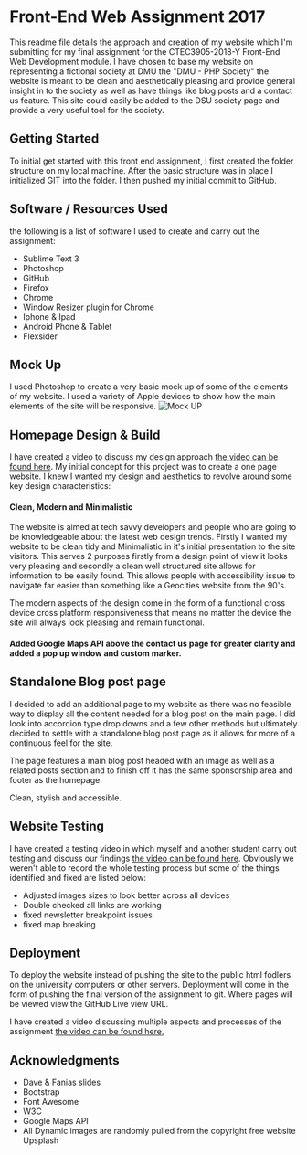 # Front-End Web Assignment 2017
This readme file details the approach and creation of my website which I'm submitting for my final assignment for the CTEC3905-2018-Y Front-End Web Development module. I have chosen to base my website on representing a fictional society at DMU the "DMU - PHP Society" the website is meant to be clean and aesthetically pleasing and provide general insight in to the society as well as have things like blog posts and a contact us feature. This site could easily be added to the DSU society page and provide a very useful tool for the society.

## Getting Started
To initial get started with this front end assignment, I first created the folder structure on my local machine. After the basic structure was in place I initialized GIT into the folder. I then pushed my initial commit to GitHub.

## Software / Resources Used
the following is a list of software I used to create and carry out the assignment:
* Sublime Text 3 
* Photoshop
* GitHub
* Firefox
* Chrome
* Window Resizer plugin for Chrome 
* Iphone & Ipad
* Android Phone & Tablet
* Flexsider

## Mock Up
I used Photoshop to create a very basic mock up of some of the elements of my website. I used a variety of Apple devices to show how the main elements of the site will be responsive.
![Mock UP](https://github.com/jamese986/website-assignment/blob/master/mockups/web-mockup.png)


## Homepage Design & Build
I have created a video to discuss my design approach [the video can be found here](https://youtu.be/qM0DMhy39V4).
My initial concept for this project was to create a one page website. I knew I wanted my design and aesthetics to revolve around some key design characteristics: 
#### Clean, Modern and Minimalistic
The website is aimed at tech savvy developers and people who are going to be knowledgeable about the latest web design trends. Firstly I wanted my website to be clean tidy and Minimalistic in it's initial presentation to the site visitors. This serves 2 purposes firstly from a design point of view it looks very pleasing and secondly a clean well structured site allows for information to be easily found. This allows people with accessibility issue to navigate far easier than something like a Geocities website from the 90's.

The modern aspects of the design come in the form of a functional cross device cross platform responsiveness that means no matter the device the site will always look pleasing and remain functional. 

#### Added Google Maps API above the contact us page for greater clarity and added a pop up window and custom marker.

## Standalone Blog post page
I decided to add an additional page to my website as there was no feasible way to display all the content needed for a blog post on the main page. I did look into accordion type drop downs and a few other methods but ultimately decided to settle with a standalone blog post page as it allows for more of a continuous feel for the site.

The page features a main blog post headed with an image as well as a related posts section and to finish off it has the same sponsorship area and footer as the homepage.

Clean, stylish and accessible. 

## Website Testing
I have created a testing video in which myself and another student carry out testing and discuss our findings [the video can be found here](https://youtu.be/qrXkA7N3wOA). 
Obviously we weren't able to record the whole testing process but some of the things identified and fixed are listed below:

* Adjusted images sizes to look better across all devices
* Double checked all links are working 
* fixed newsletter breakpoint issues
* fixed map breaking

## Deployment
To deploy the website instead of pushing the site to the public html fodlers on the university computers or other servers. Deployment will come in the form of pushing the final version of the assignment to git. Where pages will be viewed view the GitHub Live view URL.

I have created a video discussing multiple aspects and processes of the assignment [the video can be found here](https://youtu.be/fMeZ6FKETTA),

## Acknowledgments
* Dave & Fanias slides 
* Bootstrap
* Font Awesome
* W3C
* Google Maps API
* All Dynamic images are randomly pulled from the copyright free website Upsplash